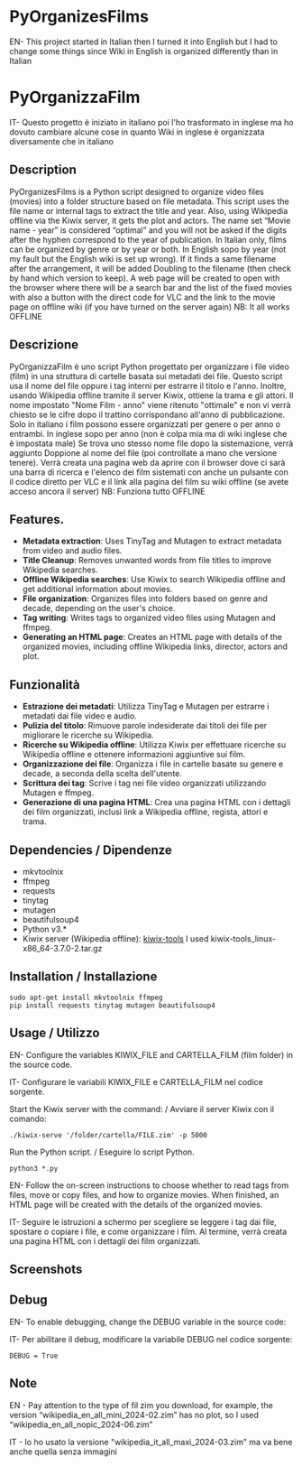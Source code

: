 # PyOrganizesFilms
EN- This project started in Italian then I turned it into English but I had to change some things since Wiki in English is organized differently than in Italian
# PyOrganizzaFilm
IT- Questo progetto è iniziato in italiano poi l'ho trasformato in inglese ma ho dovuto cambiare alcune cose in quanto Wiki in inglese è organizzata diversamente che in italiano

## Description

PyOrganizesFilms is a Python script designed to organize video files (movies) into a folder structure based on file metadata. 
This script uses the file name or internal tags to extract the title and year. 
Also, using Wikipedia offline via the Kiwix server, it gets the plot and actors.
The name set “Movie name - year” is considered “optimal” and you will not be asked if the digits after the hyphen correspond to the year of publication.
In Italian only, films can be organized by genre or by year or both. In English sopo by year (not my fault but the English wiki is set up wrong).
If it finds a same filename after the arrangement, it will be added Doubling to the filename (then check by hand which version to keep).
A web page will be created to open with the browser where there will be a search bar and the list of the fixed movies with also a button with the direct code for VLC and the link to the movie page on offline wiki (if you have turned on the server again)
NB: It all works OFFLINE

## Descrizione

PyOrganizzaFilm è uno script Python progettato per organizzare i file video (film) in una struttura di cartelle basata sui metadati dei file. 
Questo script usa il nome del file oppure i tag interni per estrarre il titolo e l'anno. 
Inoltre, usando Wikipedia offline tramite il server Kiwix, ottiene la trama e gli attori.
Il nome impostato "Nome Film - anno" viene ritenuto "ottimale" e non vi verrà chiesto se le cifre dopo il trattino corrispondano all'anno di pubblicazione.
Solo in italiano i film possono essere organizzati per genere o per anno o entrambi. In inglese sopo per anno (non è colpa mia ma di wiki inglese che è impostata male)
Se trova uno stesso nome file dopo la sistemazione, verrà aggiunto Doppione al nome del file (poi controllate a mano che versione tenere).
Verrà creata una pagina web da aprire con il browser dove ci sarà una barra di ricerca e l'elenco dei film sistemati con anche un pulsante con il codice diretto per VLC e il link alla pagina del film su wiki offline (se avete acceso ancora il server)
NB: Funziona tutto OFFLINE

## Features.

- **Metadata extraction**: Uses TinyTag and Mutagen to extract metadata from video and audio files.
- **Title Cleanup**: Removes unwanted words from file titles to improve Wikipedia searches.
- **Offline Wikipedia searches**: Use Kiwix to search Wikipedia offline and get additional information about movies.
- **File organization**: Organizes files into folders based on genre and decade, depending on the user's choice.
- **Tag writing**: Writes tags to organized video files using Mutagen and ffmpeg.
- **Generating an HTML page**: Creates an HTML page with details of the organized movies, including offline Wikipedia links, director, actors and plot.
  
## Funzionalità

- **Estrazione dei metadati**: Utilizza TinyTag e Mutagen per estrarre i metadati dai file video e audio.
- **Pulizia del titolo**: Rimuove parole indesiderate dai titoli dei file per migliorare le ricerche su Wikipedia.
- **Ricerche su Wikipedia offline**: Utilizza Kiwix per effettuare ricerche su Wikipedia offline e ottenere informazioni aggiuntive sui film.
- **Organizzazione dei file**: Organizza i file in cartelle basate su genere e decade, a seconda della scelta dell'utente.
- **Scrittura dei tag**: Scrive i tag nei file video organizzati utilizzando Mutagen e ffmpeg.
- **Generazione di una pagina HTML**: Crea una pagina HTML con i dettagli dei film organizzati, inclusi link a Wikipedia offline, regista, attori e trama.

## Dependencies / Dipendenze

- mkvtoolnix
- ffmpeg
- requests
- tinytag
- mutagen
- beautifulsoup4
- Python v3.*
- Kiwix server (Wikipedia offline): [kiwix-tools](https://download.kiwix.org/release/kiwix-tools/) I used kiwix-tools_linux-x86_64-3.7.0-2.tar.gz

## Installation / Installazione

    sudo apt-get install mkvtoolnix ffmpeg
    pip install requests tinytag mutagen beautifulsoup4 

## Usage / Utilizzo

EN- Configure the variables KIWIX_FILE and CARTELLA_FILM (film folder) in the source code.

IT- Configurare le variabili KIWIX_FILE e CARTELLA_FILM nel codice sorgente.

Start the Kiwix server with the command: / Avviare il server Kiwix con il comando:

    ./kiwix-serve '/folder/cartella/FILE.zim' -p 5000

Run the Python script. / Eseguire lo script Python.

    python3 *.py 
    
 EN- Follow the on-screen instructions to choose whether to read tags from files, move or copy files, and how to organize movies.
  When finished, an HTML page will be created with the details of the organized movies.
  
 IT- Seguire le istruzioni a schermo per scegliere se leggere i tag dai file, spostare o copiare i file, e come organizzare i film.
  Al termine, verrà creata una pagina HTML con i dettagli dei film organizzati.

## Screenshots

## Debug
EN- To enable debugging, change the DEBUG variable in the source code:

IT- Per abilitare il debug, modificare la variabile DEBUG nel codice sorgente:

    DEBUG = True

## Note
EN - Pay attention to the type of fil zim you download, for example, the version “wikipedia_en_all_mini_2024-02.zim” has no plot, so I used “wikipedia_en_all_nopic_2024-06.zim”

IT - Io ho usato la versione "wikipedia_it_all_maxi_2024-03.zim" ma va bene anche quella senza immagini
